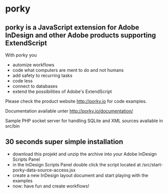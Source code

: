 # porky

## porky is a JavaScript extension for Adobe InDesign and other Adobe products supporting ExtendScript

With porky you
* automize workflows
* code what computers are ment to do and not humans
* add safety to recurring tasks
* code less
* connect to databases
* extend the possibilities of Adobe's ExtendScript



Please check the product website http://porky.io for code examples.

Documentation available unter http://porky.io/documentation/

Sample PHP socket server for handling SQLite and XML sources available in src/bin

## 30 seconds super simple installation
* download this projekt and unzip the archive into your Adobe InDesign Scripts Panel
* in the InDesign Scripts Panel double click the script located at /src/start-porky-data-source-access.jsx
* create a new InDesign layout document and start playing with the examples
* now: have fun and create workflows!
